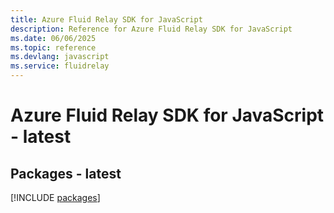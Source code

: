 ```yaml
---
title: Azure Fluid Relay SDK for JavaScript
description: Reference for Azure Fluid Relay SDK for JavaScript
ms.date: 06/06/2025
ms.topic: reference
ms.devlang: javascript
ms.service: fluidrelay
---
```

# Azure Fluid Relay SDK for JavaScript - latest
## Packages - latest
[!INCLUDE [packages](fluid-relay-index.md)]
